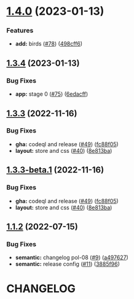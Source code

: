 # [1.4.0](https://github.com/polpenaloza/react-me.com/compare/v1.3.4...v1.4.0) (2023-01-13)


### Features

* **add:** birds ([#78](https://github.com/polpenaloza/react-me.com/issues/78)) ([498cff6](https://github.com/polpenaloza/react-me.com/commit/498cff6a1caf2b59959b3c7cadc962fb05349fd7))

## [1.3.4](https://github.com/polpenaloza/react-me.com/compare/v1.3.3...v1.3.4) (2023-01-13)


### Bug Fixes

* **app:** stage 0 ([#75](https://github.com/polpenaloza/react-me.com/issues/75)) ([6edacff](https://github.com/polpenaloza/react-me.com/commit/6edacff88b5d3d02c7250bd0b0424e59af0ede6f))

## [1.3.3](https://github.com/polpenaloza/react-me.com/compare/v1.3.2...v1.3.3) (2022-11-16)


### Bug Fixes

* **gha:** codeql and release ([#49](https://github.com/polpenaloza/react-me.com/issues/49)) ([fc88f05](https://github.com/polpenaloza/react-me.com/commit/fc88f05832af4c3ef6779041b49c32b93bbd5f32))
* **layout:** store and css ([#40](https://github.com/polpenaloza/react-me.com/issues/40)) ([8e813ba](https://github.com/polpenaloza/react-me.com/commit/8e813bad609171713dce1f0cc4734053e2fd8f56))

## [1.3.3-beta.1](https://github.com/polpenaloza/react-me.com/compare/v1.3.2...v1.3.3-beta.1) (2022-11-16)


### Bug Fixes

* **gha:** codeql and release ([#49](https://github.com/polpenaloza/react-me.com/issues/49)) ([fc88f05](https://github.com/polpenaloza/react-me.com/commit/fc88f05832af4c3ef6779041b49c32b93bbd5f32))
* **layout:** store and css ([#40](https://github.com/polpenaloza/react-me.com/issues/40)) ([8e813ba](https://github.com/polpenaloza/react-me.com/commit/8e813bad609171713dce1f0cc4734053e2fd8f56))

## [1.1.2](https://github.com/polpenaloza/react-me.com/compare/v1.1.1...v1.1.2) (2022-07-15)

### Bug Fixes

- **semantic:** changelog pol-08 ([#9](https://github.com/polpenaloza/react-me.com/issues/9)) ([a497627](https://github.com/polpenaloza/react-me.com/commit/a4976271a2e401488006b56348492ecf1b2e3dcc))
- **semantic:** release config ([#11](https://github.com/polpenaloza/react-me.com/issues/11)) ([3885f96](https://github.com/polpenaloza/react-me.com/commit/3885f9641eda72f17b1de9cf22434b1535f00724))

# CHANGELOG
